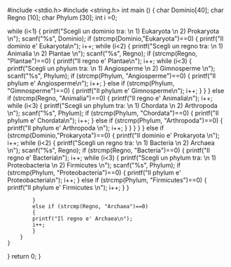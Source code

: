 #include <stdio.h>
#include <string.h>
int main ()
{ char Dominio[40];
  char Regno [10];
  char Phylum [30];
  int i =0;

while (i<1)
{
    printf("Scegli un dominio tra: \n 1) Eukaryota \n 2) Prokaryota \n");
    scanf("%s", Dominio);
    if (strcmp(Dominio,"Eukaryota")==0)
    {
        printf("Il dominio e' Eukaryota\n");
        i++;
        while (i<2)
        {
            printf("Scegli un regno tra: \n 1) Animalia \n 2) Plantae \n");
            scanf("%s", Regno);
            if (strcmp(Regno, "Plantae")==0)
            {
            printf("Il regno e' Plantae\n");
            i++;
            while (i<3)
                {
                printf("Scegli un phylum tra: \n 1) Angiosperme \n 2) Gimnosperme \n");
                scanf("%s", Phylum);
                if (strcmp(Phylum, "Angiosperme")==0)
                {
                printf("Il phylum e' Angiosperme\n");
                i++;
                }
                else if (strcmp(Phylum, "Gimnosperme")==0)
                {
                printf("Il phylum e' Gimnosperme\n");
                i++;
                }
                }
            }
            else if (strcmp(Regno, "Animalia")==0)
            {
            printf("Il regno e' Animalia\n");
            i++;
            while (i<3)
                {
                printf("Scegli un phylum tra: \n 1) Chordata \n 2) Arthropoda \n");
                scanf("%s", Phylum);
                if (strcmp(Phylum, "Chordata")==0)
                {
                printf("Il phylum e' Chordata\n");
                i++;
                }
                else if (strcmp(Phylum, "Arthropoda")==0)
                {
                printf("Il phylum e' Arthropoda \n");
                i++;
                }
                }
            }
        }
    }
    else if (strcmp(Dominio,"Prokaryota")==0)
    {
        printf("Il dominio e' Prokaryota \n");
        i++;
        while (i<2)
        {
            printf("Scegli un regno tra: \n 1) Bacteria \n 2) Archaea \n");
            scanf("%s", Regno);
            if (strcmp(Regno, "Bacteria")==0)
            {
            printf("Il regno e' Bacteria\n");
            i++;
            while (i<3)
                {
                printf("Scegli un phylum tra: \n 1) Proteobacteria \n 2) Firmicutes \n");
                scanf("%s", Phylum);
                if (strcmp(Phylum, "Proteobacteria")==0)
                {
                printf("Il phylum e' Proteobacteria\n");
                i++;
                }
                else if (strcmp(Phylum, "Firmicutes")==0)
                {
                printf("Il phylum e' Firmicutes \n");
                i++;
                }
                }

            }
            else if (strcmp(Regno, "Archaea")==0)
            {
            printf("Il regno e' Archaea\n");
            i++;
            }
        }
    }
}
return 0;
}
